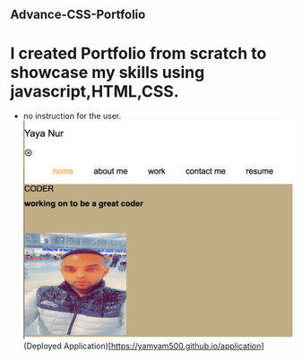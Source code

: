 ## Advance-CSS-Portfolio
# I created Portfolio from scratch to showcase my skills using javascript,HTML,CSS.
- no instruction for the user.
![screenshot working code](./images/screenshotacss.png)
(Deployed Application)[https://yamyam500.github.io/application]
